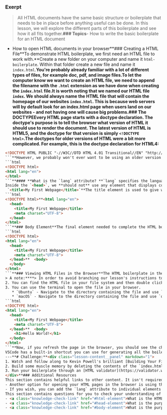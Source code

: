 ### Exerpt
>All HTML documents have the same basic structure or boilerplate that needs to be in place before anything useful can be done. In this lesson, we will explore the different parts of this boilerplate and see how it all fits together.**###  Topics**- How to write the basic boilerplate for an HTML document
- How to open HTML documents in your browser**### Creating a HTML File**To demonstrate HTML boilerplate, we first need an HTML file to work with.**Create a new folder on your computer and name it `html-boilerplate`. Within that folder create a new file and name it `index.html`.**You're probably already familiar with a lot of different types of files, for example doc, pdf, and image files.**To let the computer know we want to create an HTML file, we need to append the filename with the `.html` extension as we have done when creating the `index.html` file.**It is worth noting that we named our HTML file `index`. We should always name the HTML file that will contain the homepage of our websites `index.html`. This is because web servers will by default look for an index.html page when users land on our websites - and not having one will cause big problems.**### The DOCTYPE**Every HTML page starts with a doctype declaration. The doctype's purpose is to tell the browser what version of HTML it should use to render the document. The latest version of HTML is HTML5, and the doctype for that version is simply `<!DOCTYPE html>`.**The doctypes for older versions of HTML were a bit more complicated. For example, this is the doctype declaration for HTML4:****
```html
<!DOCTYPE HTML PUBLIC "-//W3C//DTD HTML 4.01 Transitional//EN" "http://www.w3.org/TR/html4/loose.dtd">
```**However, we probably won't ever want to be using an older version of HTML, and so we'll always use `<!DOCTYPE html>`.**Open the `index.html` file created earlier in your text editor and add `<!DOCTYPE html>` to the very first line.**### HTML Element**After we declare the doctype, we need to provide an `<html>` element. This is what's known as the root element of the document, meaning that every other element in the document will be a descendant of it.**This becomes more important later on when we learn about manipulating HTML with JavaScript. For now, just know that the HTML element should be included on every HTML document.**Back in the `index.html` lets add the `<html>` element by typing out its opening and closing tags, like so:****
```html
<!DOCTYPE html>
<html lang="en">
</html>
```**#### **What is the `lang` attribute? **`lang` specifies the language of the text content in that element. This attribute is primarily used for improving accessibility of the webpage. It allows assistive technologies, for example screen readers, to adapt according to the language and invoke correct pronunciation.**### Head Element**The `<head>` element is where we put important meta-information **about** our webpages, and stuff required for our webpages to render correctly in the browser.
Inside the `<head>`, we **should not** use any element that displays content on the webpage.**#### **Title Element**One element we should always include in the head of an HTML document is the title element:****
 `<title>My First Webpage</title>`**The title element is used to give webpages a human-readable title which is displayed in our webpage's browser tab.**If we didn't include a title element, the webpage's title would default to its file name. In our case that would be `index.html`, which isn't very meaningful for users; this would make it very difficult to find our webpage if the user has many browser tabs open.**#### **The Charset Meta Element**Another important element we should always have in the head element is the meta tag for the charset encoding of the webpage: `<meta charset="utf-8">`.**Setting the encoding is very important because it ensures that the webpage will display special symbols and characters from different languages correctly in the browser.**There are many more elements that can go within the head of an HTML document. However, for now it's only crucial to know about the two elements we have covered here. We will introduce more elements that go into the head as and when we need them throughout the rest of the curriculum.**Back in our `index.html`, let's add a head element with a title and a charset meta element within it. The head element goes within the HTML element and should always be the first element under the opening `<html>` tag:****
```html
<!DOCTYPE html>**<html lang="en">
  <head>
    <title>My First Webpage</title>
    <meta charset="UTF-8">
  </head>
</html>
```**### Body Element**The final element needed to complete the HTML boilerplate is the `<body>` element. This is where all the content that will be displayed to users will go - the text, images, lists, links, and so on.**To complete the boilerplate, add a body element to the `index.html` file. The body element also goes within the HTML element and is always below the head element, like so:****
```html
<!DOCTYPE html>
<html lang="en">
  <head>
    <title>My First Webpage</title>
    <meta charset="UTF-8">
  </head>**  <body>
  </body>
</html>
```**### Viewing HTML Files in the Browser**The HTML boilerplate in the `index.html` file is complete at this point, but how do you view it in the browser?  There are a couple of different options:****
> A note:****> In order to avoid branching our lesson's instructions to accommodate for all of the differences between browsers, we are going to be using Google Chrome as our primary browser for the remainder of this course.  All references to the browser will pertain specifically to google chrome.  We **strongly** suggest that you use Google Chrome for all of your testing going forward.  **1. You can drag and drop an HTML file from your text editor into the address bar of your browser.
2. You can find the HTML file in your file system and then double click it. This will open up the file in the default browser your system uses.
3. You can use the terminal to open the file in your browser.
   * `Ubuntu` - Navigate to the directory containing the file and use `google-chrome index.html`
   * `macOS` - Navigate to the directory containing the file and use `open ./index.html`**Using one of the methods above, open up the index.html file we have been working on. You'll notice the screen is blank. This is because we don't have anything in our body to display.**Back in the `index.html` file, lets add a heading (more on these later) to the body, and save the file:****
```html
<!DOCTYPE html>
<html lang="en">
  <head>
    <title>My First Webpage</title>
    <meta charset="UTF-8">
  </head>**  <body>
    <h1>Hello World!</h1>
  </body>
</html>
```**Now, if you refresh the page in the browser, you should see the changes take effect, and the heading "Hello World!" will be displayed.**### VSCode Shortcut
VSCode has a built-in shortcut you can use for generating all the boilerplate in one go. Please note that this shortcut only works while editing a file with the'.html' extension or a text file with the HTML language already selected. To trigger the shortcut, delete everything in the `index.html` file and just enter `!` on the first line. This will bring up a couple of options. Press the enter key to choose the first one, and voila, you should have all the boilerplate populated for you.**But it's still good to know how to write the boilerplate yourself in case you find yourself using a text editor like notepad (heaven forbid) which doesn't have this shortcut. Try not to use the shortcut in your first few HTML projects, so you can build some muscle memory of how to write the boilerplate code.
---**# Challenge:**<div class="lesson-content__panel" markdown="1">
1. Watch and follow along to Kevin Powell's brilliant [Building Your First Web Page video](https://youtu.be/V8UAEoOvqFg?list=PL4-IK0AVhVjM0xE0K2uZRvsM7LkIhsPT-&t=93)
2. Build some muscle memory by deleting the contents of the `index.html` file and trying to write out all the boilerplate again from memory. Don't worry if you have to peek at the lesson content the first few times if you get stuck. Just keep going until you can do it a couple of times from memory.
3. Run your boilerplate through an [HTML validator](https://validator.w3.org/). Validators ensure your markup is correct and are an excellent learning tool, as they provide feedback on syntax errors you may be making often and aren't aware of, such as missing closing tags and extra spaces in your HTML.
</div>**### Additional Resources
This section contains helpful links to other content. It isn't required, so consider it supplemental.**- Read through this article about what [charsets you should use with your HTML pages](https://www.bitdegree.org/learn/html-encoding).
- Another option for opening your HTML pages in the browser is using the [live server extension](https://marketplace.visualstudio.com/items?itemName=ritwickdey.LiveServer) with VSCode. This will open your HTML document and automatically refresh it every time you save the document. However, we recommend not using this extension and instead doing it the old fashioned way, by opening the page and refreshing the page manually in the browser for your first few HTML projects. In this way you can get used to that process and won't become reliant on extensions right away.
- If you wish, you can add the `lang` attribute to individual elements throughout the webpage. Read through [this doc](https://developer.mozilla.org/en-US/docs/Web/HTML/Global_attributes/lang) for a better understanding of the `lang` attribute.**### Knowledge Check
This section contains questions for you to check your understanding of this lesson. If you're having trouble answering the questions below on your own, review the material above to find the answer.**- <a class="knowledge-check-link" href="#the-doctype">What is the purpose of the doctype declaration?</a>
- <a class="knowledge-check-link" href="#html-element">What is the HTML element?</a>
- <a class="knowledge-check-link" href="#head-element">What is the purpose of the head element?</a>
- <a class="knowledge-check-link" href="#body-element">What is the purpose of the body element?</a>
